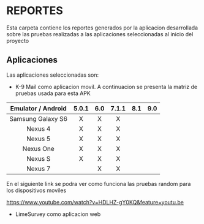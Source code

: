 # REPORTES
Esta carpeta contiene los reportes generados por la aplicacion desarrollada sobre las pruebas realizadas
a las aplicaciones seleccionadas al inicio del proyecto

## Aplicaciones
Las aplicaciones seleccionadas son:
- K-9 Mail como aplicacion movil. A continuacion se presenta la matriz de pruebas usada para esta APK

Emulator / Android    | 5.0.1    | 6.0      | 7.1.1    | 8.1      | 9.0
:--------------------:|:--------:|:--------:|:--------:|:--------:|:--------:|
Samsung Galaxy S6     |    X     |    X     |    X     |          |          |
Nexus 4               |    X     |    X     |    X     |          |          |
Nexus 5               |    X     |    X     |    X     |          |          |
Nexus One             |    X     |    X     |    X     |          |          |
Nexus S               |    X     |    X     |    X     |          |          |
Nexus 7               |          |    X     |    X     |          |          |


En el siguiente link se podra ver como funciona las pruebas random para los dispositivos moviles

https://www.youtube.com/watch?v=HDLHZ-gY0KQ&feature=youtu.be

- LimeSurvey como aplicacion web



